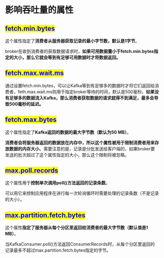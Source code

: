 # 影响吞吐量的属性

## <mark style="color:blue;">**fetch.min.bytes**</mark>

这个属性指定了**消费者从服务器获取记录的最小字节数，默认是1字节**。

broker在收到消费者的获取数据请求时，**如果可用数据量小于fetch.min.bytes指定的大小，那么它就会等到有足够可用数据时才将数据返回。**

## <mark style="color:blue;">**fetch.max.wait.ms**</mark>

通过设置fetch.min.bytes，可以让Kafka等到有足够多的数据时才将它们返回给消费者，feth.max.wait.ms则用于指定broker等待的时间，默认是500毫秒。**如果没有足够多的数据流入Kafka，那么消费者获取数据的请求就得不到满足，最多会导致500毫秒的延迟。**

## <mark style="color:blue;">**fetch.max.bytes**</mark>

这个属性指定了**Kafka返回的数据的最大字节数（默认为50 MB）**。

**消费者会将服务器返回的数据放在内存中，所以这个属性被用于限制消费者用来存放数据的内存大小**。需要注意的是，记录是分批发送给客户端的，如果broker要发送的批次超过了这个属性指定的大小，那么这个限制将被忽略。

## <mark style="color:blue;">**max.poll.records**</mark>

这个属性用于**控制单次调用poll()方法返回的记录条数**。

可以用它来控制应用程序在进行每一次轮询循环时需要处理的记录条数（不是记录的大小）。

## <mark style="color:blue;">**max.partition.fetch.bytes**</mark>

这个属性**指定了服务器从每个分区里返回给消费者的最大字节数（默认值是1 MB）**。

当KafkaConsumer.poll()方法返回ConsumerRecords时，从每个分区里返回的记录最多不超过max.partition.fetch.bytes指定的字节。

